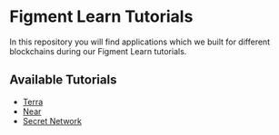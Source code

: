 # Figment Learn Tutorials

In this repository you will find applications which we built for different
blockchains during our Figment Learn tutorials.

## Available Tutorials

- [Terra](/terra)
- [Near](/near)
- [Secret Network](/secret)
